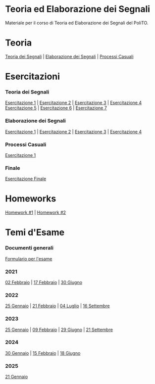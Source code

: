 # Teoria ed Elaborazione dei Segnali
 Materiale per il corso di Teoria ed Elaborazione dei Segnali del PoliTO. 

# Teoria
 [Teoria dei Segnali](https://github.com/giacomodandolo/Teoria_ed_Elaborazione_dei_Segnali/tree/main/Lezioni_TES) |
 [Elaborazione dei Segnali](https://github.com/giacomodandolo/Teoria_ed_Elaborazione_dei_Segnali/tree/main/Lezioni_ENS) |
 [Processi Casuali](https://github.com/giacomodandolo/Teoria_ed_Elaborazione_dei_Segnali/tree/main/Lezioni_PC)

# Esercitazioni
### Teoria dei Segnali
 [Esercitazione 1](https://github.com/giacomodandolo/Teoria_ed_Elaborazione_dei_Segnali/tree/main/Esercitazioni_TES/Esercitazione_01) |
 [Esercitazione 2](https://github.com/giacomodandolo/Teoria_ed_Elaborazione_dei_Segnali/tree/main/Esercitazioni_TES/Esercitazione_02) |
 [Esercitazione 3](https://github.com/giacomodandolo/Teoria_ed_Elaborazione_dei_Segnali/tree/main/Esercitazioni_TES/Esercitazione_03) |
 [Esercitazione 4](https://github.com/giacomodandolo/Teoria_ed_Elaborazione_dei_Segnali/tree/main/Esercitazioni_TES/Esercitazione_04) <br/>
 [Esercitazione 5](https://github.com/giacomodandolo/Teoria_ed_Elaborazione_dei_Segnali/tree/main/Esercitazioni_TES/Esercitazione_05) |
 [Esercitazione 6](https://github.com/giacomodandolo/Teoria_ed_Elaborazione_dei_Segnali/tree/main/Esercitazioni_TES/Esercitazione_06) |
 [Esercitazione 7](https://github.com/giacomodandolo/Teoria_ed_Elaborazione_dei_Segnali/tree/main/Esercitazioni_TES/Esercitazione_07) 

### Elaborazione dei Segnali
 [Esercitazione 1](https://github.com/giacomodandolo/Teoria_ed_Elaborazione_dei_Segnali/tree/main/Esercitazioni_ENS/Esercitazione_01) |
 [Esercitazione 2](https://github.com/giacomodandolo/Teoria_ed_Elaborazione_dei_Segnali/tree/main/Esercitazioni_ENS/Esercitazione_02) |
 [Esercitazione 3](https://github.com/giacomodandolo/Teoria_ed_Elaborazione_dei_Segnali/tree/main/Esercitazioni_ENS/Esercitazione_03) |
 [Esercitazione 4](https://github.com/giacomodandolo/Teoria_ed_Elaborazione_dei_Segnali/tree/main/Esercitazioni_ENS/Esercitazione_04)

### Processi Casuali
 [Esercitazione 1](https://github.com/giacomodandolo/Teoria_ed_Elaborazione_dei_Segnali/tree/main/Esercitazioni_PC/Esercitazione_01)

### Finale
 [Esercitazione Finale](https://github.com/giacomodandolo/Teoria_ed_Elaborazione_dei_Segnali/tree/main/Esercitazione_Finale)

# Homeworks
 [Homework #1](https://github.com/giacomodandolo/Teoria_ed_Elaborazione_dei_Segnali/tree/main/Homework/Homework_1) |
 [Homework #2](https://github.com/giacomodandolo/Teoria_ed_Elaborazione_dei_Segnali/tree/main/Homework/Homework_2)
 
# Temi d'Esame
### Documenti generali
 [Formulario per l'esame](https://github.com/giacomodandolo/Teoria_ed_Elaborazione_dei_Segnali/blob/main/formulario_per_esame_TES.pdf)

### 2021
 [02 Febbraio](https://github.com/giacomodandolo/Teoria_ed_Elaborazione_dei_Segnali/blob/main/Temi_Esame/2021_02_02.pdf) |
 [17 Febbraio](https://github.com/giacomodandolo/Teoria_ed_Elaborazione_dei_Segnali/blob/main/Temi_Esame/2021_02_17.pdf) |
 [30 Giugno](https://github.com/giacomodandolo/Teoria_ed_Elaborazione_dei_Segnali/blob/main/Temi_Esame/2021_06_30.pdf)

### 2022
 [25 Gennaio](https://github.com/giacomodandolo/Teoria_ed_Elaborazione_dei_Segnali/blob/main/Temi_Esame/2022_01_25.pdf) |
 [21 Febbraio](https://github.com/giacomodandolo/Teoria_ed_Elaborazione_dei_Segnali/blob/main/Temi_Esame/2022_02_21.pdf) |
 [04 Luglio](https://github.com/giacomodandolo/Teoria_ed_Elaborazione_dei_Segnali/blob/main/Temi_Esame/2022_07_04.pdf) |
 [16 Settembre](https://github.com/giacomodandolo/Teoria_ed_Elaborazione_dei_Segnali/blob/main/Temi_Esame/2022_09_16.pdf)

### 2023
 [25 Gennaio](https://github.com/giacomodandolo/Teoria_ed_Elaborazione_dei_Segnali/blob/main/Temi_Esame/2023_01_25.pdf) |
 [09 Febbraio](https://github.com/giacomodandolo/Teoria_ed_Elaborazione_dei_Segnali/blob/main/Temi_Esame/2023_02_09.pdf) |
 [29 Giugno](https://github.com/giacomodandolo/Teoria_ed_Elaborazione_dei_Segnali/blob/main/Temi_Esame/2023_06_29.pdf) |
 [21 Settembre](https://github.com/giacomodandolo/Teoria_ed_Elaborazione_dei_Segnali/blob/main/Temi_Esame/2023_09_21.pdf)

### 2024
 [30 Gennaio](https://github.com/giacomodandolo/Teoria_ed_Elaborazione_dei_Segnali/blob/main/Temi_Esame/2024_01_30.pdf) |
 [15 Febbraio](https://github.com/giacomodandolo/Teoria_ed_Elaborazione_dei_Segnali/blob/main/Temi_Esame/2024_02_15.pdf) |
 [18 Giugno](https://github.com/giacomodandolo/Teoria_ed_Elaborazione_dei_Segnali/blob/main/Temi_Esame/2024_06_18.pdf)

### 2025
 [21 Gennaio](https://github.com/giacomodandolo/Teoria_ed_Elaborazione_dei_Segnali/blob/main/Temi_Esame/2025_01_21.pdf)
 
